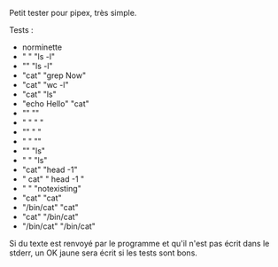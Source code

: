 Petit tester pour pipex, très simple.

Tests :
- norminette
- " " "ls -l"
- "" "ls -l"
- "cat" "grep Now"
- "cat" "wc -l"
- "cat" "ls"
- "echo Hello" "cat"
- "" ""
- " " " "
- "" " "
- " " ""
- "" "ls"
- " " "ls"
- "cat" "head -1"
- " cat" "     head -1   "
- " " "notexisting"
- "cat" "cat"
- "/bin/cat" "cat"
- "cat" "/bin/cat"
- "/bin/cat" "/bin/cat"

Si du texte est renvoyé par le programme et qu'il n'est pas écrit dans le stderr, un OK jaune sera écrit si les tests sont bons.
